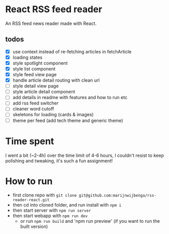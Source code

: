 # React RSS feed reader

An RSS feed news reader made with React.

## todos
- [x] use context instead of re-fetching articles in fetchArticle
- [x] loading states
- [x] style spotlight component
- [x] style list component
- [x] style feed view page
- [x] handle article detail routing with clean url
- [ ] style detail view page
- [ ] style article detail component
- [ ] add details in readme with features and how to run etc
- [ ] add rss feed switcher
- [ ] cleaner word cutoff
- [ ] skeletons for loading (cards & images)
- [ ] theme per feed (add tech theme and generic theme)

# Time spent
I went a bit (~2-4h) over the time limit of 4-6 hours, I couldn't resist to keep polishing and tweaking, it's such a fun assignment!

# How to run
- first clone repo with `git clone git@github.com:marijnwijbenga/rss-reader-react.git`
- then cd into cloned folder, and run install with `npm i`
- then start server with `npm run server`
- then start webapp with `npm run dev`
  - or run `npm run build` and 'npm run preview' (if you want to run the built version)